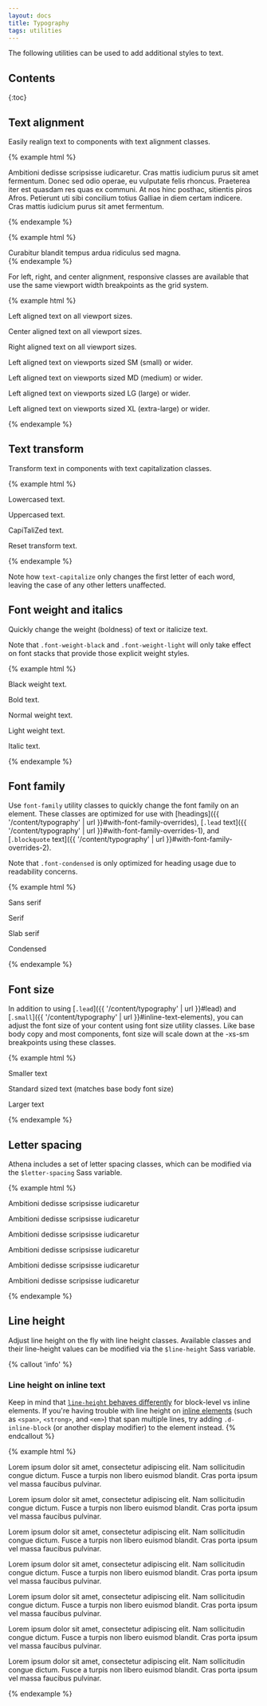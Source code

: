 ```yaml
---
layout: docs
title: Typography
tags: utilities
---
```


The following utilities can be used to add additional styles to text.


## Contents

{:toc}


## Text alignment

Easily realign text to components with text alignment classes.

{% example html %}
<p class="text-justify">Ambitioni dedisse scripsisse iudicaretur. Cras mattis iudicium purus sit amet fermentum. Donec sed odio operae, eu vulputate felis rhoncus. Praeterea iter est quasdam res quas ex communi. At nos hinc posthac, sitientis piros Afros. Petierunt uti sibi concilium totius Galliae in diem certam indicere. Cras mattis iudicium purus sit amet fermentum.</p>
{% endexample %}

{% example html %}
<div class="card w-50">
  <div class="card-block text-nowrap">
    Curabitur blandit tempus ardua ridiculus sed magna.
  </div>
</div>
{% endexample %}

For left, right, and center alignment, responsive classes are available that use the same viewport width breakpoints as the grid system.

{% example html %}
<p class="text-left">Left aligned text on all viewport sizes.</p>
<p class="text-center">Center aligned text on all viewport sizes.</p>
<p class="text-right">Right aligned text on all viewport sizes.</p>

<p class="text-sm-left">Left aligned text on viewports sized SM (small) or wider.</p>
<p class="text-md-left">Left aligned text on viewports sized MD (medium) or wider.</p>
<p class="text-lg-left">Left aligned text on viewports sized LG (large) or wider.</p>
<p class="text-xl-left">Left aligned text on viewports sized XL (extra-large) or wider.</p>
{% endexample %}


## Text transform

Transform text in components with text capitalization classes.

{% example html %}
<p class="text-lowercase">Lowercased text.</p>
<p class="text-uppercase">Uppercased text.</p>
<p class="text-capitalize">CapiTaliZed text.</p>
<p class="text-uppercase"><span class="text-transform-none">Reset transform text.</span></p>
{% endexample %}

Note how `text-capitalize` only changes the first letter of each word, leaving the case of any other letters unaffected.


## Font weight and italics

Quickly change the weight (boldness) of text or italicize text.

Note that `.font-weight-black` and `.font-weight-light` will only take effect on font stacks that provide those explicit weight styles.

{% example html %}
<p class="font-weight-black">Black weight text.</p>
<p class="font-weight-bold">Bold text.</p>
<p class="font-weight-normal">Normal weight text.</p>
<p class="font-weight-light">Light weight text.</p>
<p class="font-italic">Italic text.</p>
{% endexample %}


## Font family

Use `font-family` utility classes to quickly change the font family on an element.  These classes are optimized for use with [headings]({{ '/content/typography' | url }}#with-font-family-overrides), [`.lead` text]({{ '/content/typography' | url }}#with-font-family-overrides-1), and [`.blockquote` text]({{ '/content/typography' | url }}#with-font-family-overrides-2).

Note that `.font-condensed` is only optimized for heading usage due to readability concerns.

{% example html %}
<p class="font-sans-serif">Sans serif</p>
<p class="font-serif">Serif</p>
<p class="font-slab-serif">Slab serif</p>
<p class="font-condensed">Condensed</p>
{% endexample %}


## Font size

In addition to using [`.lead`]({{ '/content/typography' | url }}#lead) and [`.small`]({{ '/content/typography' | url }}#inline-text-elements), you can adjust the font size of your content using font size utility classes.  Like base body copy and most components, font size will scale down at the -xs-sm breakpoints using these classes.

{% example html %}
<p class="font-size-sm">Smaller text</p>
<p class="font-size-base">Standard sized text (matches base body font size)</p>
<p class="font-size-lg">Larger text</p>
{% endexample %}


## Letter spacing

Athena includes a set of letter spacing classes, which can be modified via the `$letter-spacing` Sass variable.

{% example html %}
<p class="text-uppercase letter-spacing-0">Ambitioni dedisse scripsisse iudicaretur</p>
<p class="text-uppercase letter-spacing-1">Ambitioni dedisse scripsisse iudicaretur</p>
<p class="text-uppercase letter-spacing-2">Ambitioni dedisse scripsisse iudicaretur</p>
<p class="text-uppercase letter-spacing-3">Ambitioni dedisse scripsisse iudicaretur</p>
<p class="text-uppercase letter-spacing-4">Ambitioni dedisse scripsisse iudicaretur</p>
<p class="text-uppercase letter-spacing-5">Ambitioni dedisse scripsisse iudicaretur</p>
{% endexample %}


## Line height

Adjust line height on the fly with line height classes.  Available classes and their line-height values can be modified via the `$line-height` Sass variable.

{% callout 'info' %}
### Line height on inline text

Keep in mind that [`line-height` behaves differently](https://developer.mozilla.org/en-US/docs/Web/CSS/line-height) for block-level vs inline elements.  If you're having trouble with line height on [inline elements](https://developer.mozilla.org/en-US/docs/Web/HTML/Inline_elements#elements) (such as `<span>`, `<strong>`, and `<em>`) that span multiple lines, try adding `.d-inline-block` (or another display modifier) to the element instead.
{% endcallout %}

{% example html %}
<p class="line-height-0">
    Lorem ipsum dolor sit amet, consectetur adipiscing elit. Nam sollicitudin congue dictum. Fusce a turpis non libero euismod blandit. Cras porta ipsum vel massa faucibus pulvinar.
</p>
<p class="line-height-1">
    Lorem ipsum dolor sit amet, consectetur adipiscing elit. Nam sollicitudin congue dictum. Fusce a turpis non libero euismod blandit. Cras porta ipsum vel massa faucibus pulvinar.
</p>
<p class="line-height-2">
    Lorem ipsum dolor sit amet, consectetur adipiscing elit. Nam sollicitudin congue dictum. Fusce a turpis non libero euismod blandit. Cras porta ipsum vel massa faucibus pulvinar.
</p>
<p class="line-height-3">
    Lorem ipsum dolor sit amet, consectetur adipiscing elit. Nam sollicitudin congue dictum. Fusce a turpis non libero euismod blandit. Cras porta ipsum vel massa faucibus pulvinar.
</p>
<p class="line-height-4">
    Lorem ipsum dolor sit amet, consectetur adipiscing elit. Nam sollicitudin congue dictum. Fusce a turpis non libero euismod blandit. Cras porta ipsum vel massa faucibus pulvinar.
</p>
<p class="line-height-5">
    Lorem ipsum dolor sit amet, consectetur adipiscing elit. Nam sollicitudin congue dictum. Fusce a turpis non libero euismod blandit. Cras porta ipsum vel massa faucibus pulvinar.
</p>
<p class="line-height-6">
    Lorem ipsum dolor sit amet, consectetur adipiscing elit. Nam sollicitudin congue dictum. Fusce a turpis non libero euismod blandit. Cras porta ipsum vel massa faucibus pulvinar.
</p>
{% endexample %}
